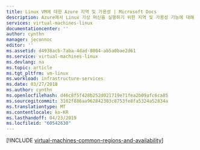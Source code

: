 ```yaml
---
title: Linux VM에 대한 Azure 지역 및 가용성 | Microsoft Docs
description: Azure에서 Linux 가상 머신을 실행하기 위한 지역 및 가용성 기능에 대해 알아봅니다.
services: virtual-machines-linux
documentationcenter: ''
author: cynthn
manager: jeconnoc
editor: ''
ms.assetid: d4938acb-7aba-4dad-8004-ab5a0bae2d61
ms.service: virtual-machines-linux
ms.devlang: na
ms.topic: article
ms.tgt_pltfrm: vm-linux
ms.workload: infrastructure-services
ms.date: 03/27/2018
ms.author: cynthn
ms.openlocfilehash: d46c8f5f428b252d021719e71fea2b09afc6ca85
ms.sourcegitcommit: 3102f886aa962842303c8753fe8fa5324a52834a
ms.translationtype: MT
ms.contentlocale: ko-KR
ms.lasthandoff: 04/23/2019
ms.locfileid: "60542630"
---
```

[!INCLUDE [virtual-machines-common-regions-and-availability](../../../includes/virtual-machines-common-regions-and-availability.md)]

